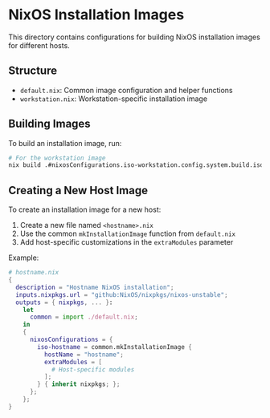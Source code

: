 # NixOS Installation Images

This directory contains configurations for building NixOS installation images for different hosts.

## Structure

- `default.nix`: Common image configuration and helper functions
- `workstation.nix`: Workstation-specific installation image

## Building Images

To build an installation image, run:

```bash
# For the workstation image
nix build .#nixosConfigurations.iso-workstation.config.system.build.isoImage
```

## Creating a New Host Image

To create an installation image for a new host:

1. Create a new file named `<hostname>.nix`
2. Use the common `mkInstallationImage` function from `default.nix`
3. Add host-specific customizations in the `extraModules` parameter

Example:

```nix
# hostname.nix
{
  description = "Hostname NixOS installation";
  inputs.nixpkgs.url = "github:NixOS/nixpkgs/nixos-unstable";
  outputs = { nixpkgs, ... }:
    let
      common = import ./default.nix;
    in
    {
      nixosConfigurations = {
        iso-hostname = common.mkInstallationImage {
          hostName = "hostname";
          extraModules = [
            # Host-specific modules
          ];
        } { inherit nixpkgs; };
      };
    };
}
```
